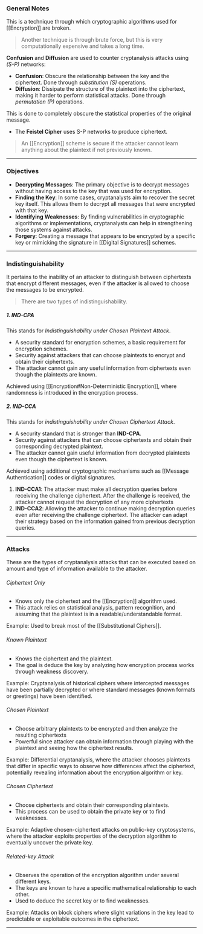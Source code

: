 
### General Notes

This is a technique through which cryptographic algorithms used for [[Encryption]] are broken.

> Another technique is through brute force, but this is very computationally expensive and takes a long time.

**Confusion** and **Diffusion** are used to counter cryptanalysis attacks using *(S-P)* networks:
* **Confusion**: Obscure the relationship between the key and the ciphertext. Done through *substitution (S)* operations.
* **Diffusion**: Dissipate the structure of the plaintext into the ciphertext, making it harder to perform statistical attacks. Done through *permutation (P)* operations.

This is done to completely obscure the statistical properties of the original message.
* The **Feistel Cipher** uses S-P networks to produce ciphertext.

> An [[Encryption]] scheme is secure if the attacker cannot learn anything about the plaintext if not previously known.

---
### Objectives

- **Decrypting Messages**: The primary objective is to decrypt messages without having access to the key that was used for encryption.
- **Finding the Key**: In some cases, cryptanalysts aim to recover the secret key itself. This allows them to decrypt all messages that were encrypted with that key.
- **Identifying Weaknesses**: By finding vulnerabilities in cryptographic algorithms or implementations, cryptanalysts can help in strengthening those systems against attacks.
- **Forgery**: Creating a message that appears to be encrypted by a specific key or mimicking the signature in [[Digital Signatures]] schemes.

---

### Indistinguishability

It pertains to the inability of an attacker to distinguish between ciphertexts that encrypt different messages, even if the attacker is allowed to choose the messages to be encrypted.

> There are two types of indistinguishability.

##### 1. IND-CPA

This stands for *Indistinguishability under Chosen Plaintext Attack*. 

* A security standard for encryption schemes, a basic requirement for encryption schemes.
* Security against attackers that can choose plaintexts to encrypt and obtain their ciphertexts.
* The attacker cannot gain any useful information from ciphertexts even though the plaintexts are known.

Achieved using [[Encryption#Non-Deterministic Encryption]], where randomness is introduced in the encryption process.
##### 2. IND-CCA

This stands for *indistinguishability under Chosen Ciphertext Attack*.

* A security standard that is stronger than **IND-CPA**.
* Security against attackers that can choose ciphertexts and obtain their corresponding decrypted plaintext.
* The attacker cannot gain useful information from decrypted plaintexts even though the ciphertext is known.

Achieved using additional cryptographic mechanisms such as [[Message Authentication]] codes or digital signatures.

1. **IND-CCA1**: The attacker must make all decryption queries before receiving the challenge ciphertext. After the challenge is received, the attacker cannot request the decryption of any more ciphertexts
2. **IND-CCA2**: Allowing the attacker to continue making decryption queries even after receiving the challenge ciphertext. The attacker can adapt their strategy based on the information gained from previous decryption queries.

---
### Attacks

These are the types of cryptanalysis attacks that can be executed based on amount and type of information available to the attacker.

###### Ciphertext Only

* Knows only the ciphertext and the [[Encryption]] algorithm used.
* This attack relies on statistical analysis, pattern recognition, and assuming that the plaintext is in a readable/understandable format. 

Example: Used to break most of the [[Substitutional Ciphers]].

###### Known Plaintext

- Knows the ciphertext and the plaintext.
- The goal is deduce the key by analyzing how encryption process works through weakness discovery.

Example: Cryptanalysis of historical ciphers where intercepted messages have been partially decrypted or where standard messages (known formats or greetings) have been identified.

###### Chosen Plaintext

* Choose arbitrary plaintexts to be encrypted and then analyze the resulting ciphertexts
* Powerful since attacker can obtain information through playing with the plaintext and seeing how the ciphertext results.

Example: Differential cryptanalysis, where the attacker chooses plaintexts that differ in specific ways to observe how differences affect the ciphertext, potentially revealing information about the encryption algorithm or key.

###### Chosen Ciphertext

* Choose ciphertexts and obtain their corresponding plaintexts.
* This process can be used to obtain the private key or to find weaknesses.

Example: Adaptive chosen-ciphertext attacks on public-key cryptosystems, where the attacker exploits properties of the decryption algorithm to eventually uncover the private key.

###### Related-key Attack

* Observes the operation of the encryption algorithm under several different keys.
* The keys are known to have a specific mathematical relationship to each other.
* Used to deduce the secret key or to find weaknesses.

Example: Attacks on block ciphers where slight variations in the key lead to predictable or exploitable outcomes in the ciphertext.

---

